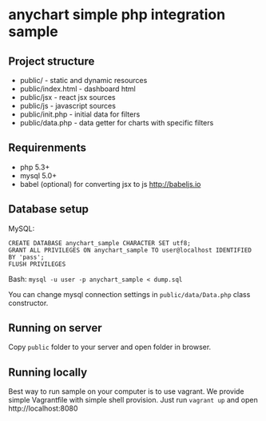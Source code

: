 # anychart simple php integration sample

## Project structure
* public/ - static and dynamic resources
* public/index.html - dashboard html
* public/jsx - react jsx sources
* public/js - javascript sources
* public/init.php - initial data for filters
* public/data.php - data getter for charts with specific filters

## Requirenments
* php 5.3+
* mysql 5.0+
* babel (optional) for converting jsx to js http://babeljs.io

## Database setup
MySQL:

    CREATE DATABASE anychart_sample CHARACTER SET utf8;
    GRANT ALL PRIVILEGES ON anychart_sample TO user@localhost IDENTIFIED BY 'pass';
    FLUSH PRIVILEGES

Bash: `mysql -u user -p anychart_sample < dump.sql`

You can change mysql connection settings in `public/data/Data.php` class constructor.

## Running on server
Copy `public` folder to your server and open folder in browser.

## Running locally
Best way to run sample on your computer is to use vagrant. 
We provide simple Vagrantfile with simple shell provision. Just run `vagrant up` and open http://localhost:8080
